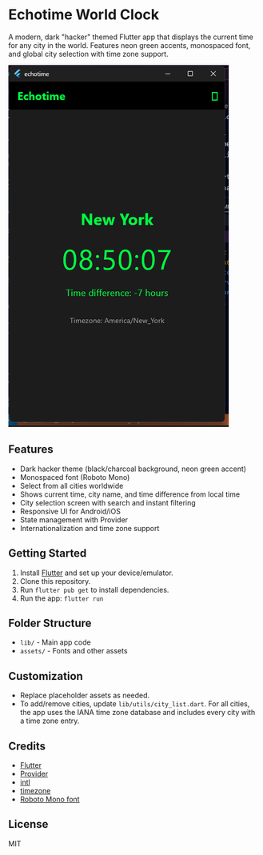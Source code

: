 
# Echotime World Clock

A modern, dark "hacker" themed Flutter app that displays the current time for any city in the world. Features neon green accents, monospaced font, and global city selection with time zone support.

![Screenshot](image.png)

## Features
- Dark hacker theme (black/charcoal background, neon green accent)
- Monospaced font (Roboto Mono)
- Select from all cities worldwide
- Shows current time, city name, and time difference from local time
- City selection screen with search and instant filtering
- Responsive UI for Android/iOS
- State management with Provider
- Internationalization and time zone support

## Getting Started
1. Install [Flutter](https://docs.flutter.dev/get-started/install) and set up your device/emulator.
2. Clone this repository.
3. Run `flutter pub get` to install dependencies.
4. Run the app: `flutter run`

## Folder Structure
- `lib/` - Main app code
- `assets/` - Fonts and other assets

## Customization
- Replace placeholder assets as needed.
- To add/remove cities, update `lib/utils/city_list.dart`. For all cities, the app uses the IANA time zone database and includes every city with a time zone entry.

## Credits
- [Flutter](https://flutter.dev/)
- [Provider](https://pub.dev/packages/provider)
- [intl](https://pub.dev/packages/intl)
- [timezone](https://pub.dev/packages/timezone)
- [Roboto Mono font](https://fonts.google.com/specimen/Roboto+Mono)

## License
MIT
